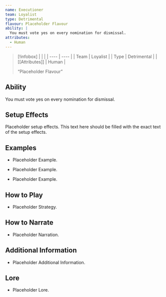```yaml
---
name: Executioner
team: Loyalist
type: Detrimental
flavour: Placeholder Flavour
ability: |
  You must vote yes on every nomination for dismissal.
attributes:
  - Human
---
```

> [!infobox]
> |  |  |
> | ---- | ---- |
> | Team | Loyalist |
> | Type | Detrimental |
> | [[Attributes]] | Human |
> 
>  “Placeholder Flavour”

## Ability
You must vote yes on every nomination for dismissal.

## Setup Effects
Placeholder setup effects. This text here should be filled with the exact text of the setup effects.

## Examples
- Placeholder Example.

- Placeholder Example.

- Placeholder Example.

## How to Play
- Placeholder Strategy.

## How to Narrate
- Placeholder Narration.

## Additional Information
- Placeholder Additional Information.

## Lore
- Placeholder Lore.